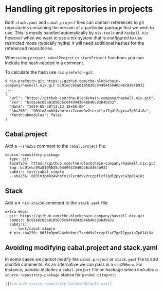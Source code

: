 # Handling git repositories in projects

Both `stack.yaml` and `cabal.project` files can contain references
to git repositories containing the version of a particular package
that we wish to use.  This is mostly handled automatically by
`nix-tools` and `haskell.nix` however when we want to use a nix
system that is configured to use restricted mode (typically hydra)
it will need additional hashes for the referenced repositories.

When using `project`, `cabalProject` or `stackProject` functions
you can include the hash needed in a comment.

To calculate the hash use `nix-prefetch-git`:

```
$ nix-prefetch-git https://github.com/the-blockchain-company/haskell.nix.git bc01ebc05a8105035c9449943046b46c8364b932
...
{
  "url": "https://github.com/the-blockchain-company/haskell.nix.git",
  "rev": "bc01ebc05a8105035c9449943046b46c8364b932",
  "date": "2019-05-30T13:13:18+08:00",
  "sha256": "003lm3pm024vhbfmii7xcdd9v2rczpflxf7gdl2pyxia7p014i8z",
  "fetchSubmodules": false
}
```

## Cabal.project

Add a `--sha256` comment to the `cabal.project` file:

```
source-repository-package
  type: git
  location: https://github.com/the-blockchain-company/haskell.nix.git
  tag: bc01ebc05a8105035c9449943046b46c8364b932
  subdir: test/cabal-simple
  --sha256: 003lm3pm024vhbfmii7xcdd9v2rczpflxf7gdl2pyxia7p014i8z
```

## Stack

Add a `# nix-sha256` comment to the `stack.yaml` file:

```
extra-deps:
- git: https://github.com/the-blockchain-company/haskell.nix.git
  commit: bc01ebc05a8105035c9449943046b46c8364b932
  subdirs:
    - test/cabal-simple
  # nix-sha256: 003lm3pm024vhbfmii7xcdd9v2rczpflxf7gdl2pyxia7p014i8z
```

## Avoiding modifying cabal.project and stack.yaml

In some cases we cannot modify the `cabal.project` or `stack.yaml` file to add
sha256 comments. As an alternative we can pass in a `sha256map`. For instance,
pandoc includes a `cabal.project` file on hackage which includes a
`source-repository-package` stanza for `pandoc-citeproc`:

```nix
{{#include source-repository-hashes/default.nix}}
```
